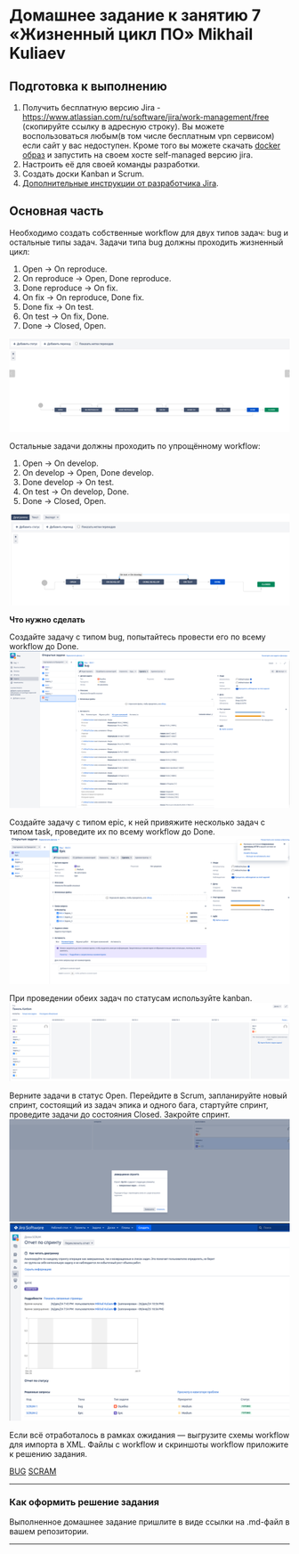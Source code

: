 # Домашнее задание к занятию 7 «Жизненный цикл ПО» Mikhail Kuliaev

## Подготовка к выполнению

1. Получить бесплатную версию Jira - https://www.atlassian.com/ru/software/jira/work-management/free (скопируйте ссылку в адресную строку). Вы можете воспользоваться любым(в том числе бесплатным vpn сервисом) если сайт у вас недоступен. Кроме того вы можете скачать [docker образ](https://hub.docker.com/r/atlassian/jira-software/#) и запустить на своем хосте self-managed версию jira.
2. Настроить её для своей команды разработки.
3. Создать доски Kanban и Scrum.
4. [Дополнительные инструкции от разработчика Jira](https://support.atlassian.com/jira-cloud-administration/docs/import-and-export-issue-workflows/).

## Основная часть

Необходимо создать собственные workflow для двух типов задач: bug и остальные типы задач. Задачи типа bug должны проходить жизненный цикл:

1. Open -> On reproduce.
2. On reproduce -> Open, Done reproduce.
3. Done reproduce -> On fix.
4. On fix -> On reproduce, Done fix.
5. Done fix -> On test.
6. On test -> On fix, Done.
7. Done -> Closed, Open.

![Screnshot](https://github.com/mkuliaev/mnt-homeworks/blob/MNT-video/09-ci-01-intro/PNG/workflow_bug.png)


Остальные задачи должны проходить по упрощённому workflow:

1. Open -> On develop.
2. On develop -> Open, Done develop.
3. Done develop -> On test.
4. On test -> On develop, Done.
5. Done -> Closed, Open.

![Screnshot](https://github.com/mkuliaev/mnt-homeworks/blob/MNT-video/09-ci-01-intro/PNG/workflow_other.png)


**Что нужно сделать**

Создайте задачу с типом bug, попытайтесь провести его по всему workflow до Done.
![Screnshot](https://github.com/mkuliaev/mnt-homeworks/blob/MNT-video/09-ci-01-intro/PNG/2024-12-27_14-58-47.png)


Создайте задачу с типом epic, к ней привяжите несколько задач с типом task, проведите их по всему workflow до Done.
![Screnshot](https://github.com/mkuliaev/mnt-homeworks/blob/MNT-video/09-ci-01-intro/PNG/epic.png)


При проведении обеих задач по статусам используйте kanban.
![Screnshot](https://github.com/mkuliaev/mnt-homeworks/blob/MNT-video/09-ci-01-intro/PNG/bug_3.png)

Верните задачи в статус Open.
Перейдите в Scrum, запланируйте новый спринт, состоящий из задач эпика и одного бага, стартуйте спринт, проведите задачи до состояния Closed. Закройте спринт.
![Screnshot](https://github.com/mkuliaev/mnt-homeworks/blob/MNT-video/09-ci-01-intro/PNG/on_final.png)
![Screnshot](https://github.com/mkuliaev/mnt-homeworks/blob/MNT-video/09-ci-01-intro/PNG/final.png)


Если всё отработалось в рамках ожидания — выгрузите схемы workflow для импорта в XML. Файлы с workflow и скриншоты workflow приложите к решению задания.

[BUG](https://github.com/mkuliaev/mnt-homeworks/blob/MNT-video/09-ci-01-intro/fails/Software_Simplified_Workflow_for_Project_BUG.xml)
[SCRAM](https://github.com/mkuliaev/mnt-homeworks/blob/MNT-video/09-ci-01-intro/fails/Software_Simplified_Workflow_for_Project_SCRUM.xml)  

---

### Как оформить решение задания

Выполненное домашнее задание пришлите в виде ссылки на .md-файл в вашем репозитории.

---
